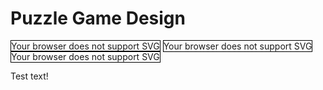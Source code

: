 # Puzzle Game Design

<script src="svg-pan-zoom.js"></script>
<script>
function registerSvg(id) {
    var element = document.getElementById(id);
    var panZoom = svgPanZoom(element, {
        controlIconsEnabled: true,
        fit: true,
        center: false
        zoomScaleSensitivity: 1,
        minZoom: 0.25,
        maxZoom: 15
    });
    window.addEventListener('resize', function() {
        panZoom.resize();
    });
    console.log("Ran SVG setup for " + id);
}
</script>

<object id="svg-myst" type="image/svg+xml" data="myst-puzzle-graph.svg" style="height:100%; width:100%; border:1px solid black;" onload="registerSvg('svg-myst')">Your browser does not support SVG</object>
<object id="svg-riven" type="image/svg+xml" data="riven-puzzle-graph.svg" style="height:100%; width:100%; border:1px solid black;" onload="registerSvg('svg-riven')">Your browser does not support SVG</object>
<object id="svg-outerwilds" type="image/svg+xml" data="outer-wilds.svg" style="height:100%; width:100%; border:1px solid black;" onload="registerSvg('svg-outerwilds')">Your browser does not support SVG</object>

Test text!
